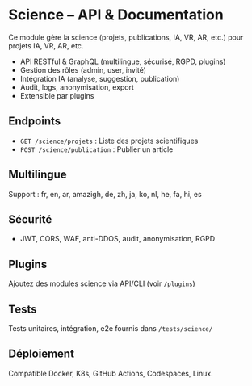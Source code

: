 # Science – API & Documentation

Ce module gère la science (projets, publications, IA, VR, AR, etc.) pour projets IA, VR, AR, etc.

- API RESTful & GraphQL (multilingue, sécurisé, RGPD, plugins)
- Gestion des rôles (admin, user, invité)
- Intégration IA (analyse, suggestion, publication)
- Audit, logs, anonymisation, export
- Extensible par plugins

## Endpoints
- `GET /science/projets` : Liste des projets scientifiques
- `POST /science/publication` : Publier un article

## Multilingue
Support : fr, en, ar, amazigh, de, zh, ja, ko, nl, he, fa, hi, es

## Sécurité
- JWT, CORS, WAF, anti-DDOS, audit, anonymisation, RGPD

## Plugins
Ajoutez des modules science via API/CLI (voir `/plugins`)

## Tests
Tests unitaires, intégration, e2e fournis dans `/tests/science/`

## Déploiement
Compatible Docker, K8s, GitHub Actions, Codespaces, Linux.
